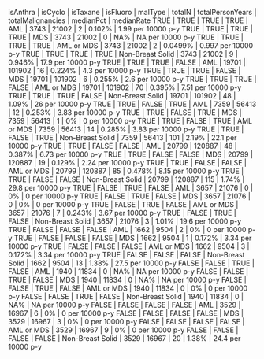 isAnthra | isCyclo | isTaxane | isFluoro | malType | totalN | totalPersonYears | totalMalignancies | medianPct | medianRate
TRUE | TRUE | TRUE | TRUE | AML | 3743 | 21002 | 2 | 0.102% | 1.99 per 10000 p-y
TRUE | TRUE | TRUE | TRUE | MDS | 3743 | 21002 | 0 | NA% | NA per 10000 p-y
TRUE | TRUE | TRUE | TRUE | AML or MDS | 3743 | 21002 | 2 | 0.0499% | 0.997 per 10000 p-y
TRUE | TRUE | TRUE | TRUE | Non-Breast Solid | 3743 | 21002 | 9 | 0.946% | 17.9 per 10000 p-y
TRUE | TRUE | TRUE | FALSE | AML | 19701 | 101902 | 16 | 0.224% | 4.3 per 10000 p-y
TRUE | TRUE | TRUE | FALSE | MDS | 19701 | 101902 | 6 | 0.255% | 2.6 per 10000 p-y
TRUE | TRUE | TRUE | FALSE | AML or MDS | 19701 | 101902 | 70 | 0.395% | 7.51 per 10000 p-y
TRUE | TRUE | TRUE | FALSE | Non-Breast Solid | 19701 | 101902 | 48 | 1.09% | 26 per 10000 p-y
TRUE | TRUE | FALSE | TRUE | AML | 7359 | 56413 | 12 | 0.253% | 3.83 per 10000 p-y
TRUE | TRUE | FALSE | TRUE | MDS | 7359 | 56413 | 1 | 0% | 0 per 10000 p-y
TRUE | TRUE | FALSE | TRUE | AML or MDS | 7359 | 56413 | 14 | 0.285% | 3.83 per 10000 p-y
TRUE | TRUE | FALSE | TRUE | Non-Breast Solid | 7359 | 56413 | 101 | 2.19% | 22.1 per 10000 p-y
TRUE | TRUE | FALSE | FALSE | AML | 20799 | 120887 | 48 | 0.387% | 6.73 per 10000 p-y
TRUE | TRUE | FALSE | FALSE | MDS | 20799 | 120887 | 19 | 0.129% | 2.24 per 10000 p-y
TRUE | TRUE | FALSE | FALSE | AML or MDS | 20799 | 120887 | 85 | 0.478% | 8.15 per 10000 p-y
TRUE | TRUE | FALSE | FALSE | Non-Breast Solid | 20799 | 120887 | 115 | 1.74% | 29.8 per 10000 p-y
TRUE | FALSE | TRUE | FALSE | AML | 3657 | 21076 | 0 | 0% | 0 per 10000 p-y
TRUE | FALSE | TRUE | FALSE | MDS | 3657 | 21076 | 0 | 0% | 0 per 10000 p-y
TRUE | FALSE | TRUE | FALSE | AML or MDS | 3657 | 21076 | 7 | 0.243% | 3.67 per 10000 p-y
TRUE | FALSE | TRUE | FALSE | Non-Breast Solid | 3657 | 21076 | 3 | 1.01% | 19.6 per 10000 p-y
TRUE | FALSE | FALSE | FALSE | AML | 1662 | 9504 | 2 | 0% | 0 per 10000 p-y
TRUE | FALSE | FALSE | FALSE | MDS | 1662 | 9504 | 1 | 0.172% | 3.34 per 10000 p-y
TRUE | FALSE | FALSE | FALSE | AML or MDS | 1662 | 9504 | 3 | 0.172% | 3.34 per 10000 p-y
TRUE | FALSE | FALSE | FALSE | Non-Breast Solid | 1662 | 9504 | 13 | 1.38% | 27.5 per 10000 p-y
FALSE | FALSE | TRUE | FALSE | AML | 1940 | 11834 | 0 | NA% | NA per 10000 p-y
FALSE | FALSE | TRUE | FALSE | MDS | 1940 | 11834 | 0 | NA% | NA per 10000 p-y
FALSE | FALSE | TRUE | FALSE | AML or MDS | 1940 | 11834 | 0 | 0% | 0 per 10000 p-y
FALSE | FALSE | TRUE | FALSE | Non-Breast Solid | 1940 | 11834 | 0 | NA% | NA per 10000 p-y
FALSE | FALSE | FALSE | FALSE | AML | 3529 | 16967 | 6 | 0% | 0 per 10000 p-y
FALSE | FALSE | FALSE | FALSE | MDS | 3529 | 16967 | 3 | 0% | 0 per 10000 p-y
FALSE | FALSE | FALSE | FALSE | AML or MDS | 3529 | 16967 | 9 | 0% | 0 per 10000 p-y
FALSE | FALSE | FALSE | FALSE | Non-Breast Solid | 3529 | 16967 | 20 | 1.38% | 24.4 per 10000 p-y
